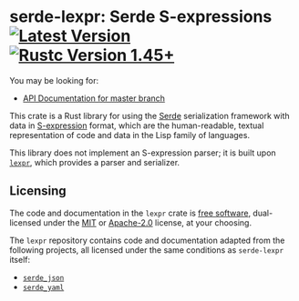 # serde-lexpr: Serde S-expressions [![Latest Version]][crates.io] [![Rustc Version 1.45+]][rustc]

[Latest Version]: https://img.shields.io/crates/v/serde-lexpr.svg
[crates.io]: https://crates.io/crates/serde-lexpr
[Rustc Version 1.45+]: https://img.shields.io/badge/rustc-1.45+-lightgray.svg
[rustc]: https://blog.rust-lang.org/2020/07/16/Rust-1.45.0.html

You may be looking for:

- [API Documentation for master branch](https://rotty.github.io/lexpr-rs/master/serde_lexpr/)

This crate is a Rust library for using the [Serde] serialization
framework with data in [S-expression] format, which are the
human-readable, textual representation of code and data in the Lisp
family of languages.

[Serde]: https://github.com/serde-rs/serde
[S-expression]: https://en.wikipedia.org/wiki/S-expression

This library does not implement an S-expression parser; it is built
upon [`lexpr`], which provides a parser and serializer.

[`lexpr`]: https://github.com/rotty/lexpr-rs/tree/master/lexpr

## Licensing

The code and documentation in the `lexpr` crate is [free software],
dual-licensed under the [MIT](./LICENSE-MIT) or
[Apache-2.0](./LICENSE-APACHE) license, at your choosing.

[free software]: https://www.gnu.org/philosophy/free-sw.html

The `lexpr` repository contains code and documentation adapted from
the following projects, all licensed under the same conditions as
`serde-lexpr` itself:

- [`serde_json`](https://github.com/serde-rs/json)
- [`serde_yaml`](https://github.com/dtolnay/serde-yaml)
